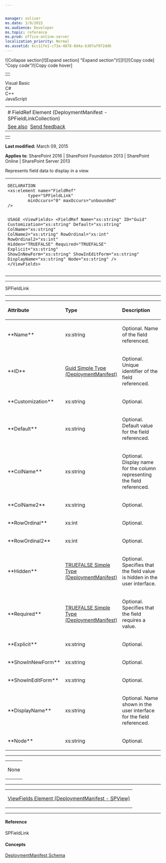 ```yaml
---


manager: soliver
ms.date: 3/9/2015
ms.audience: Developer
ms.topic: reference
ms.prod: office-online-server
localization_priority: Normal
ms.assetid: 6cc11fe1-c73a-4878-8d4a-b307af972dd6
---
```


![Collapse
section]![Expand
section] "Expand section")![]()![])![]![]()![Copy
code] "Copy code")![Copy code
hover]
<table>
<tbody>
<tr class="odd">
<td align="left"></td>
</tr>
</tbody>
</table>

Visual Basic  
C\#  
C++  
JavaScript  

<table>
<tbody>
<tr class="odd">
<td align="left"><span id="runningHeaderText"></span></td>
</tr>
<tr class="even">
<td align="left"># FieldRef Element (DeploymentManifest - SPFieldLinkCollection)</td>
</tr>
<tr class="odd">
<td align="left"><a href="#seeAlsoToggle">See also</a>  <span id="headfeedbackarea" class="feedbackhead"><a href="javascript:SubmitFeedback(&#39;docthis@Microsoft.com&#39;,&#39;&#39;,&#39;&#39;,&#39;&#39;,&#39;1.0.18082.1225&#39;,&#39;%0\dThank%20you%20for%20your%20feedback.%20The%20developer%20writing%20teams%20use%20your%20feedback%20to%20improve%20documentation.%20While%20we%20are%20reviewing%20your%20feedback,%20we%20may%20send%20you%20e-mail%20to%20ask%20for%20clarification%20or%20feedback%20on%20a%20solution.%20We%20do%20not%20use%20your%20e-mail%20address%20for%20any%20other%20purpose%20and%20we%20delete%20it%20after%20we%20finish%20our%20review.%0\AFor%20further%20information%20about%20the%20privacy%20policies%20of%20Microsoft,%20please%20see%20http://privacy.microsoft.com/en-us/default.aspx.%0\A%0\d&#39;,&#39;Customer%20feedback&#39;);">Send feedback</a></span></td>
</tr>
</tbody>
</table>

<table>
<colgroup>
<col width="100%" />
</colgroup>
<tbody>
<tr class="odd">
<td align="left"></td>
</tr>
</tbody>
</table>

**Last modified:** March 09, 2015

**Applies to**: SharePoint 2016 | SharePoint Foundation 2013 |
SharePoint Online | SharePoint Server 2013

Represents field data to display in a view.

<span codelanguage="other"></span>
<table>
<colgroup>
<col width="100%" />
</colgroup>
<tbody>
<tr class="odd">
<td align="left"><pre><code>DECLARATION
&lt;xs:element name=&quot;FieldRef&quot; 
        type=&quot;SPFieldLink&quot; 
        minOccurs=&quot;0&quot; maxOccurs=&quot;unbounded&quot; 
/&gt;

USAGE
&lt;ViewFields&gt;
        &lt;FieldRef
                Name=&quot;xs:string&quot;
                ID=&quot;Guid&quot;
                Customization=&quot;xs:string&quot;
                Default=&quot;xs:string&quot;
                ColName=&quot;xs:string&quot;
                ColName2=&quot;xs:string&quot;
                RowOrdinal=&quot;xs:int&quot;
                RowOrdinal2=&quot;xs:int&quot;
                Hidden=&quot;TRUEFALSE&quot;
                Required=&quot;TRUEFALSE&quot;
                Explicit=&quot;xs:string&quot;
                ShowInNewForm=&quot;xs:string&quot;
                ShowInEditForm=&quot;xs:string&quot;
                DisplayName=&quot;xs:string&quot;
                Node=&quot;xs:string&quot;
        /&gt;
&lt;/ViewFields&gt;</code></pre></td>
</tr>
</tbody>
</table>


-----------------------------------------------------------------------------------------------------------------------------------------------------------------------------------------

<span sdata="cer" target="T:Microsoft.SharePoint.SPFieldLink"><span
class="nolink">SPFieldLink</span></span>


-----------------------------------------------------------------------------------------------------------------------------------------------------------------------------------------------

<table>
<colgroup>
<col width="33%" />
<col width="33%" />
<col width="33%" />
</colgroup>
<thead>
<tr class="header">
<th align="left"><p>Attribute</p></th>
<th align="left"><p>Type</p></th>
<th align="left"><p>Description</p></th>
</tr>
</thead>
<tbody>
<tr class="odd">
<td align="left"><p>**Name**</p></td>
<td align="left"><p>xs:string</p></td>
<td align="left"><p>Optional. Name of the field referenced.</p></td>
</tr>
<tr class="even">
<td align="left"><p>**ID**</p></td>
<td align="left"><p><span sdata="link"><a href="guid-simple-type-deploymentmanifest.md">Guid Simple Type (DeploymentManifest)</a></span></p></td>
<td align="left"><p>Optional. Unique identifier of the field referenced.</p></td>
</tr>
<tr class="odd">
<td align="left"><p>**Customization**</p></td>
<td align="left"><p>xs:string</p></td>
<td align="left"><p>Optional.</p></td>
</tr>
<tr class="even">
<td align="left"><p>**Default**</p></td>
<td align="left"><p>xs:string</p></td>
<td align="left"><p>Optional. Default value for the field referenced.</p></td>
</tr>
<tr class="odd">
<td align="left"><p>**ColName**</p></td>
<td align="left"><p>xs:string</p></td>
<td align="left"><p>Optional. Display name for the column representing the field referenced.</p></td>
</tr>
<tr class="even">
<td align="left"><p>**ColName2**</p></td>
<td align="left"><p>xs:string</p></td>
<td align="left"><p>Optional.</p></td>
</tr>
<tr class="odd">
<td align="left"><p>**RowOrdinal**</p></td>
<td align="left"><p>xs:int</p></td>
<td align="left"><p>Optional.</p></td>
</tr>
<tr class="even">
<td align="left"><p>**RowOrdinal2**</p></td>
<td align="left"><p>xs:int</p></td>
<td align="left"><p>Optional.</p></td>
</tr>
<tr class="odd">
<td align="left"><p>**Hidden**</p></td>
<td align="left"><p><span sdata="link"><a href="truefalse-simple-type-deploymentmanifest.md">TRUEFALSE Simple Type (DeploymentManifest)</a></span></p></td>
<td align="left"><p>Optional. Specifies that the field value is hidden in the user interface.</p></td>
</tr>
<tr class="even">
<td align="left"><p>**Required**</p></td>
<td align="left"><p><span sdata="link"><a href="truefalse-simple-type-deploymentmanifest.md">TRUEFALSE Simple Type (DeploymentManifest)</a></span></p></td>
<td align="left"><p>Optional. Specifies that the field requires a value.</p></td>
</tr>
<tr class="odd">
<td align="left"><p>**Explicit**</p></td>
<td align="left"><p>xs:string</p></td>
<td align="left"><p>Optional.</p></td>
</tr>
<tr class="even">
<td align="left"><p>**ShowInNewForm**</p></td>
<td align="left"><p>xs:string</p></td>
<td align="left"><p>Optional.</p></td>
</tr>
<tr class="odd">
<td align="left"><p>**ShowInEditForm**</p></td>
<td align="left"><p>xs:string</p></td>
<td align="left"><p>Optional.</p></td>
</tr>
<tr class="even">
<td align="left"><p>**DisplayName**</p></td>
<td align="left"><p>xs:string</p></td>
<td align="left"><p>Optional. Name shown in the user interface for the field referenced.</p></td>
</tr>
<tr class="odd">
<td align="left"><p>**Node**</p></td>
<td align="left"><p>xs:string</p></td>
<td align="left"><p>Optional.</p></td>
</tr>
</tbody>
</table>


---------------------------------------------------------------------------------------------------------------------------------------------------------------------------------------------------

<table>
<colgroup>
<col width="100%" />
</colgroup>
<tbody>
<tr class="odd">
<td align="left"><p>None</p></td>
</tr>
</tbody>
</table>


----------------------------------------------------------------------------------------------------------------------------------------------------------------------------------------------------

<table>
<colgroup>
<col width="100%" />
</colgroup>
<tbody>
<tr class="odd">
<td align="left"><p><span sdata="link"><a href="viewfields-element-deploymentmanifestspview.md">ViewFields Element (DeploymentManifest - SPView)</a></span></p></td>
</tr>
</tbody>
</table>


-------------------------------------------------------------------------------------------------------------------------------------------------------------------------------------------

#### Reference

<span sdata="cer" target="T:Microsoft.SharePoint.SPFieldLink"><span
class="nolink">SPFieldLink</span></span>

#### Concepts

[DeploymentManifest
Schema](deploymentmanifest-schema.md)</span>








